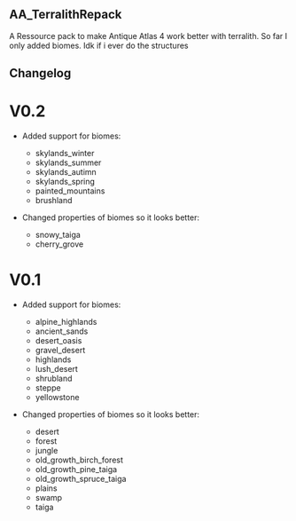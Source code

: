 ## AA_TerralithRepack
A Ressource pack to make Antique Atlas 4 work better with terralith.
So far I only added biomes. Idk if i ever do the structures

## Changelog
# V0.2
- Added support for biomes:
  - skylands_winter
  - skylands_summer
  - skylands_autimn
  - skylands_spring
  - painted_mountains
  - brushland
	
- Changed properties of biomes so it looks better:
  - snowy_taiga
  - cherry_grove

# V0.1
- Added support for biomes:
  - alpine_highlands
  - ancient_sands
  - desert_oasis
  - gravel_desert
  - highlands
  - lush_desert
  - shrubland
  - steppe
  - yellowstone

- Changed properties of biomes so it looks better:
  - desert
  - forest
  - jungle
  - old_growth_birch_forest
  - old_growth_pine_taiga
  - old_growth_spruce_taiga
  - plains
  - swamp
  - taiga
